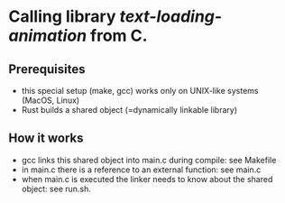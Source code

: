 # Calling library *text-loading-animation* from C.

## Prerequisites
- this special setup (make, gcc) works only on UNIX-like systems (MacOS, Linux)
- Rust builds a shared object (=dynamically linkable library)

## How it works
- gcc links this shared object into main.c during compile: see Makefile
- in main.c there is a reference to an external function: see main.c
- when main.c is executed the linker needs to know about the shared object: see run.sh.
